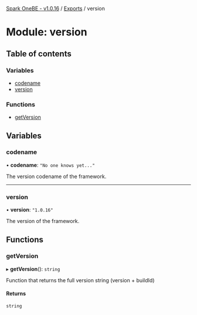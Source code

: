 [Spark OneBE - v1.0.16](../README.md) / [Exports](../modules.md) / version

# Module: version

## Table of contents

### Variables

- [codename](version.md#codename)
- [version](version.md#version)

### Functions

- [getVersion](version.md#getversion)

## Variables

### codename

• **codename**: ``"No one knows yet..."``

The version codename of the framework.

___

### version

• **version**: ``"1.0.16"``

The version of the framework.

## Functions

### getVersion

▸ **getVersion**(): `string`

Function that returns the full version string (version + buildId)

#### Returns

`string`
